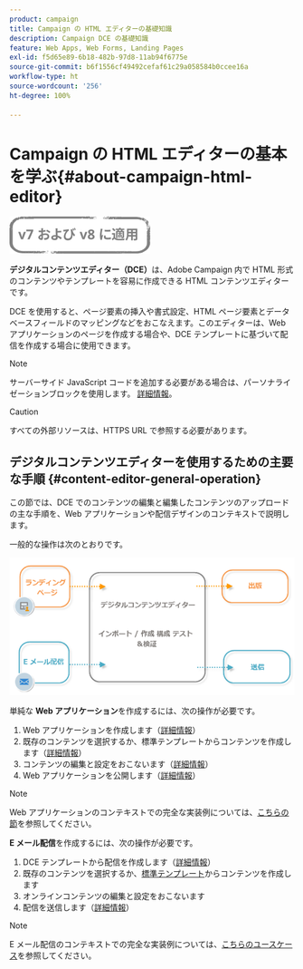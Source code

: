 ```yaml
---
product: campaign
title: Campaign の HTML エディターの基礎知識
description: Campaign DCE の基礎知識
feature: Web Apps, Web Forms, Landing Pages
exl-id: f5d65e89-6b18-482b-97d8-11ab94f6775e
source-git-commit: b6f1556cf49492cefaf61c29a058584b0ccee16a
workflow-type: ht
source-wordcount: '256'
ht-degree: 100%

---
```


# Campaign の HTML エディターの基本を学ぶ{#about-campaign-html-editor}

![](../../assets/common.svg)

**デジタルコンテンツエディター（DCE）**&#x200B;は、Adobe Campaign 内で HTML 形式のコンテンツやテンプレートを容易に作成できる HTML コンテンツエディターです。

DCE を使用すると、ページ要素の挿入や書式設定、HTML ページ要素とデータベースフィールドのマッピングなどをおこなえます。このエディターは、Web アプリケーションのページを作成する場合や、DCE テンプレートに基づいて配信を作成する場合に使用できます。

>[!NOTE]
>
>サーバーサイド JavaScript コードを追加する必要がある場合は、パーソナライゼーションブロックを使用します。 [詳細情報](../../delivery/using/personalization-blocks.md)。

>[!CAUTION]
>
>すべての外部リソースは、HTTPS URL で参照する必要があります。

## デジタルコンテンツエディターを使用するための主要な手順 {#content-editor-general-operation}

この節では、DCE でのコンテンツの編集と編集したコンテンツのアップロードの主な手順を、Web アプリケーションや配信デザインのコンテキストで説明します。

一般的な操作は次のとおりです。

![](assets/dce_schema.png)

単純な **Web アプリケーション**&#x200B;を作成するには、次の操作が必要です。

1. Web アプリケーションを作成します（[詳細情報](creating-a-landing-page.md)）
1. 既存のコンテンツを選択するか、標準テンプレートからコンテンツを作成します（[詳細情報](template-management.md)）
1. コンテンツの編集と設定をおこないます（[詳細情報](editing-content.md)）
1. Web アプリケーションを公開します（[詳細情報](creating-a-landing-page.md#step-3---publishing-content)）

>[!NOTE]
>
>Web アプリケーションのコンテキストでの完全な実装例については、[こちらの節](creating-a-landing-page.md)を参照してください。

**E メール配信**&#x200B;を作成するには、次の操作が必要です。

1. DCE テンプレートから配信を作成します（[詳細情報](use-case--creating-an-email-delivery.md)）
1. 既存のコンテンツを選択するか、[標準テンプレート](template-management.md)からコンテンツを作成します
1. オンラインコンテンツの編集と設定をおこないます
1. 配信を送信します（[詳細情報](../../delivery/using/steps-about-delivery-creation-steps.md)）

>[!NOTE]
>
>E メール配信のコンテキストでの完全な実装例については、[こちらのユースケース](use-case--creating-an-email-delivery.md)を参照してください。
